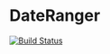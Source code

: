 # DateRanger
[![Build Status](https://travis-ci.org/obokaman-com/DateRanger.svg?branch=master)](https://travis-ci.org/obokaman-com/DateRanger)
